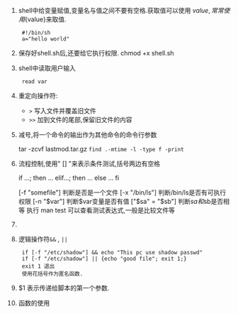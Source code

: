 1. shell中给变量赋值,变量名与值之间不要有空格.获取值可以使用 $value, 常常使用${value}来取值.
		
		#!/bin/sh
		a="hello world"

2. 保存好shell.sh后,还要给它执行权限. chmod +x shell.sh
3. shell中读取用户输入
		
		read var

4. 重定向操作符:
	- `>` 写入文件并覆盖旧文件
	- `>>` 加到文件的尾部,保留旧文件的内容

5. 减号,将一个命令的输出作为其他命令的命令行参数
	
	tar -zcvf lastmod.tar.gz `find .-mtime -l -type f -print`

6. 流程控制,使用" [] "来表示条件测试,括号两边有空格

	if ...; then
	...
	elif...; then
	...
	else
	...
	fi

	[-f "somefile"] 判断是否是一个文件
	[-x "/bin/ls"] 判断/bin/ls是否有可执行权限
	[-n "$var"] 判断$var变量是否有值
	["$sa" = "$sb"] 判断$sa和$sb是否相等
	执行 man test 可以查看测试表达式,一般是比较文件等
7.

8. 逻辑操作符`&&` , `||`
		
		if [-f "/etc/shadow"] && echo "This pc use shadow passwd"
		if [-f "/etc/shadow"] || {echo "good file"; exit 1;}
		exit 1 退出
		使用花括号作为匿名函数.

9. $1 表示传递给脚本的第一个参数.
10. 函数的使用
